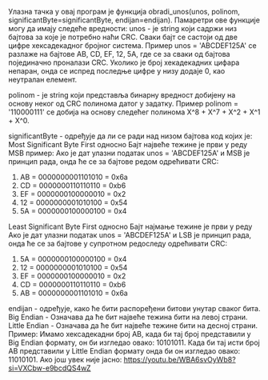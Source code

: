 Улазна тачка у овај програм је функција obradi_unos(unos, polinom, significantByte=significantByte, endijan=endijan).
Памаретри ове функције могу да имају следеће вредности:
unos - је string који садржи низ бајтова за које је потребно наћи CRC. Сваки бајт се састоји од две цифре хексадекадног бројног система. 
Пример unos = 'ABCDEF125A' се разлаже на бајтове AB, CD, EF, 12, 5A, где се за сваки од бајтова појединачно проналази CRC.
Уколико је број хекадекадних цифара непаран, онда се испред последње цифре у низу додаје 0, као неутралан елемент.

polinom - је string који представља бинарну вредност добијену на основу неког од CRC полинома датог у задатку.
Пример polinom = '110000111' се добија на основу следећег полинома X^8 + X^7 + X^2 + X^1 + X^0.

significantByte - одређује да ли се ради над низом бајтова код којих је:
   Most Significant Byte First односно Бајт највеће тежине је први у реду
   MSB пример:
   Ако је дат улазни податак unos = 'ABCDEF125A' и MSB је принцип рада, онда ће се за бајтове редом одрећивати CRC:
   1. AB = 0000000001101010 = 0x6a
   2. CD = 0000000110110110 = 0xb6
   3. EF = 0000000100000010 = 0x2
   4. 12 = 0000000001010100 = 0x54
   5. 5A = 0000000100000100 = 0x4
    
   Least Significant Byte First односно Бајт најмање тежине је први у реду
   Ако је дат улазни податак unos = 'ABCDEF125A' и LSB је принцип рада, онда ће се за бајтове у супротном редоследу одрећивати CRC:
   1. 5A = 0000000100000100 = 0x4
   2. 12 = 0000000001010100 = 0x54
   3. EF = 0000000100000010 = 0x2
   4. CD = 0000000110110110 = 0xb6
   5. AB = 0000000001101010 = 0x6a

endijan - одређује, како ће бити распоређени битови унутар сваког бита.
  Big Endian - Означава да ће бит највеће тежина бити на левој страни.
  Little Endian - Означава да ће бит највеће тежине бити на десној страни.
  Пример:
  Имамо хексадекадни број AB, када би тај број представили у Big Endian формату, он би изгледао овако: 10101011.
  Када би тај исти број AB представили у Little Endian формату онда би он изгледао овако:  11010101.
  Ако још увек није јасно: https://youtu.be/WBA6svOyWb8?si=VXCbw-e9bcdQS4wZ
